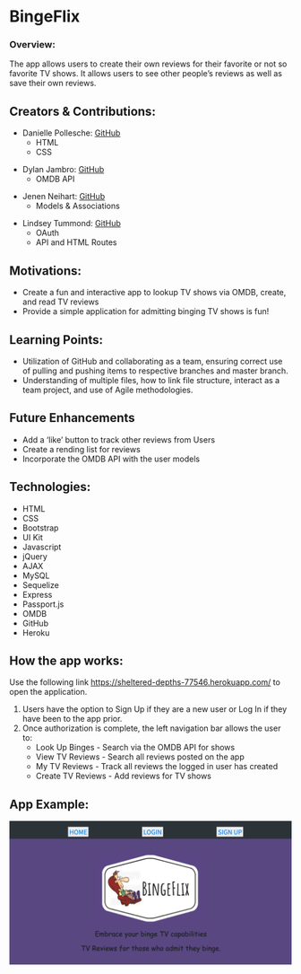 # BingeFlix

### Overview:
The app allows users to create their own reviews for their favorite or not so favorite TV shows. 
It allows users to see other people’s reviews as well as save their own reviews.

## Creators & Contributions:
+ Danielle Pollesche: [GitHub](https://github.com/pollesche02)
    * HTML
    * CSS
- Dylan Jambro: [GitHub](https://github.com/djambro44)
    * OMDB API
+ Jenen Neihart: [GitHub](https://github.com/neihartjenen)
    * Models & Associations
- Lindsey Tummond: [GitHub](https://github.com/lindseytummond)
    * OAuth
    * API and HTML Routes

## Motivations: 
-   Create a fun and interactive app to lookup TV shows via OMDB, create, and read TV reviews
-   Provide a simple application for admitting binging TV shows is fun!

## Learning Points:
- Utilization of GitHub and collaborating as a team, ensuring correct use of pulling and pushing items to respective branches and master branch.
- Understanding of multiple files, how to link file structure, interact as a team project, and use of Agile methodologies.

## Future Enhancements
-	Add a ‘like’ button to track other reviews from Users
-	Create a rending list for reviews
-	Incorporate the OMDB API with the user models

## Technologies:
-   HTML
-   CSS
-   Bootstrap
-   UI Kit
-   Javascript
-   jQuery 
-   AJAX 
-   MySQL
-   Sequelize
-   Express
-   Passport.js
-   OMDB
-   GitHub
-   Heroku

## How the app works:
Use the following link https://sheltered-depths-77546.herokuapp.com/ to open the application. <br>

1.	Users have the option to Sign Up if they are a new user or Log In if they have been to the app prior.
2.	Once authorization is complete, the left navigation bar allows the user to:
	*	Look Up Binges - Search via the OMDB API for shows
	*	View TV Reviews - Search all reviews posted on the app
	*	My TV Reviews - Track all reviews the logged in user has created
	*	Create TV Reviews - Add reviews for TV shows


## App Example:
<p align="center">
  <img src="public/assets/images/bingeflix-readme.png">
</p>

